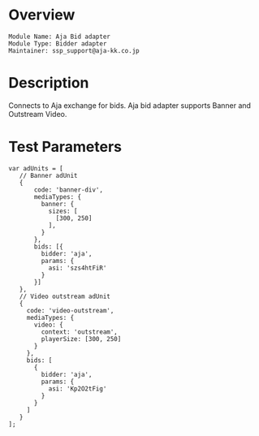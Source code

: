 # Overview

```
Module Name: Aja Bid adapter
Module Type: Bidder adapter
Maintainer: ssp_support@aja-kk.co.jp
```

# Description
Connects to Aja exchange for bids.
Aja bid adapter supports Banner and Outstream Video.

# Test Parameters
```
var adUnits = [
   // Banner adUnit
   {
       code: 'banner-div',
       mediaTypes: {
         banner: {
           sizes: [
             [300, 250]
           ],
         }
       },
       bids: [{
         bidder: 'aja',
         params: {
           asi: 'szs4htFiR'
         }
       }]
   },
   // Video outstream adUnit
   {
     code: 'video-outstream',
     mediaTypes: {
       video: {
         context: 'outstream',
         playerSize: [300, 250]
       }
     },
     bids: [
       {
         bidder: 'aja',
         params: {
           asi: 'Kp2O2tFig'
         }
       }
     ]
   }
];
```
